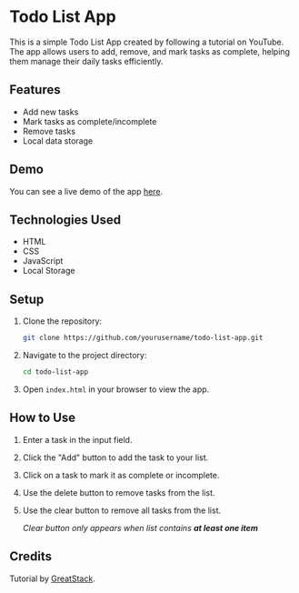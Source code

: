 # Todo List App

This is a simple Todo List App created by following a tutorial on YouTube. The app allows users to add, remove, and mark tasks as complete, helping them manage their daily tasks efficiently.

## Features

- Add new tasks
- Mark tasks as complete/incomplete
- Remove tasks
- Local data storage

## Demo

You can see a live demo of the app [here](https://camrynbrown.github.io/todo-list/).

## Technologies Used

- HTML
- CSS
- JavaScript
- Local Storage

## Setup

1. Clone the repository:

   ```bash
   git clone https://github.com/yourusername/todo-list-app.git

2. Navigate to the project directory:

    ```bash
    cd todo-list-app

3. Open `index.html` in your browser to view the app.

## How to Use

1. Enter a task in the input field.
2. Click the "Add" button to add the task to your list.
3. Click on a task to mark it as complete or incomplete.
4. Use the delete button to remove tasks from the list.
5. Use the clear button to remove all tasks from the list.

    _Clear button only appears when list contains **at least one item**_

## Credits
Tutorial by [GreatStack](https://www.youtube.com/watch?v=G0jO8kUrg-I&list=PLjwm_8O3suyOgDS_Z8AWbbq3zpCmR-WE9&index=2).